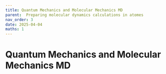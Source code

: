 ```yaml
---
title: Quantum Mechanics and Molecular Mechanics MD
parent:  Preparing molecular dynamics calculations in atomes
nav_order: 3
date: 2025-04-04
maths: 1
---
```


# Quantum Mechanics and Molecular Mechanics MD

